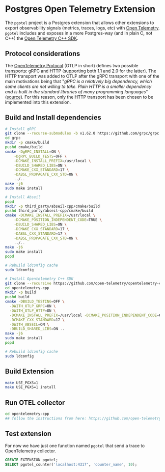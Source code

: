 # Postgres Open Telemetry Extension

The `pgotel` project is a Postgres extension that allows other extensions to export observability signals (metrics, traces, logs, etc) with [Open Telemetry](https://opentelemetry.io/). `pgotel` includes and exposes in a more Postgres-way (and in plain C, not C++) the [Open Telemetry C++ SDK](https://github.com/open-telemetry/opentelemetry-cpp).

## Protocol considerations

The [OpenTelemetry Protocol](https://opentelemetry.io/docs/specs/otlp/) (OTLP in short) defines two possible transports: gRPC and HTTP (supporting both 1.1 and 2.0 for the latter). The HTTP transport was added to OTLP after the gRPC transport with one of the main motivations being that "_gRPC is a relatively big dependency, which some clients are not willing to take. Plain HTTP is a smaller dependency and is built in the standard libraries of many programming languages_" ([source](https://github.com/open-telemetry/oteps/blob/main/text/0099-otlp-http.md)). For this reason, only the HTTP transport has been chosen to be implemented into this extension.

## Build and Install dependencies

```bash
# Install gRPC
git clone --recurse-submodules -b v1.62.0 https://github.com/grpc/grpc
cd grpc
mkdir -p cmake/build
pushd cmake/build
cmake -DgRPC_INSTALL=ON \
    -DgRPC_BUILD_TESTS=OFF \
    -DCMAKE_INSTALL_PREFIX=/usr/local \
    -DBUILD_SHARED_LIBS=ON \
    -DCMAKE_CXX_STANDARD=17 \
    -DABSL_PROPAGATE_CXX_STD=ON \
    ../..
make -j6
sudo make install

# Install Abseil
popd
mkdir -p third_party/abseil-cpp/cmake/build
pushd third_party/abseil-cpp/cmake/build
cmake -DCMAKE_INSTALL_PREFIX=/usr/local \
    -DCMAKE_POSITION_INDEPENDENT_CODE=TRUE \
    -DBUILD_SHARED_LIBS=ON \
    -DCMAKE_CXX_STANDARD=17 \
    -DABSL_CXX_STANDARD=17 \
    -DABSL_PROPAGATE_CXX_STD=ON \
    ../..
make -j6
sudo make install
popd

# Rebuild ldconfig cache
sudo ldconfig

# Install Opentelemetry C++ SDK
git clone --recursive https://github.com/open-telemetry/opentelemetry-cpp
cd opentelemetry-cpp
mkdir -p build
pushd build
cmake -DBUILD_TESTING=OFF \
  -DWITH_OTLP_GRPC=ON \
  -DWITH_OTLP_HTTP=ON \
  -DCMAKE_INSTALL_PREFIX=/usr/local -DCMAKE_POSITION_INDEPENDENT_CODE=ON \
  -DCMAKE_CXX_STANDARD=17 \
  -DWITH_ABSEIL=ON \
  -DBUILD_SHARED_LIBS=ON ..
make -j6
sudo make install
popd

# Rebuild ldconfig cache
sudo ldconfig
```

## Build Extension

```bash
make USE_PGXS=1
make USE_PGXS=1 install
```

## Run OTEL collector

```bash
cd opentelemetry-cpp
## follow the instructions from here: https://github.com/open-telemetry/opentelemetry-cpp/tree/main/examples/otlp
```

## Test extension

For now we have just one function named `pgotel` that send a trace to OpenTelemetry collector.

```sql
CREATE EXTENSION pgotel;
SELECT pgotel_counter('localhost:4317', 'counter_name', 10);
```
